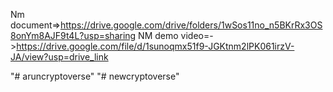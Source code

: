 Nm document=>https://drive.google.com/drive/folders/1wSos11no_n5BKrRx3OS8onYm8AJF9t4L?usp=sharing
NM demo video=->https://drive.google.com/file/d/1sunoqmx51f9-JGKtnm2lPK061irzV-JA/view?usp=drive_link

"# aruncryptoverse" 
"# newcryptoverse" 
